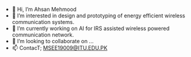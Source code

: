 - 👋 Hi, I’m Ahsan Mehmood
- 👀 I’m interested in design and prototyping of energy efficient wireless communication systems.
- 🌱 I’m currently working on AI for IRS assisted wireless powered communication network.
- 💞️ I’m looking to collaborate on ...
- 📫 ContacT; MSEE19009@ITU.EDU.PK


<!---
msee19009/msee19009 is a ✨ special ✨ repository because its `README.md` (this file) appears on your GitHub profile.
You can click the Preview link to take a look at your changes.
--->
